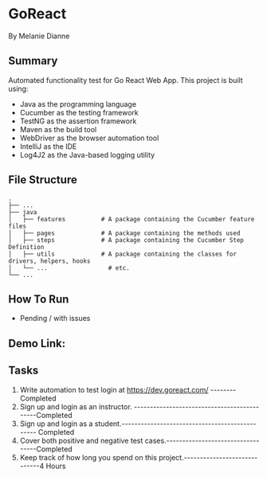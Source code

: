 # GoReact
By Melanie Dianne

## Summary
Automated functionality test for Go React Web App. This project is built using: 

* Java as the programming language
* Cucumber as the testing framework
* TestNG as the assertion framework
* Maven as the build tool
* WebDriver as the browser automation tool
* IntelliJ as the IDE
* Log4J2 as the Java-based logging utility

## File Structure

    .
    ├── ...
    ├── java                    
    │   ├── features          # A package containing the Cucumber feature files
    │   ├── pages             # A package containing the methods used 
    │   ├── steps             # A package containing the Cucumber Step Definition
    │   ├── utils             # A package containing the classes for drivers, helpers, hooks
    │   └── ...                 # etc.
    └── ...


    
## How To Run

- Pending / with issues

## Demo Link: 


## Tasks

1. Write automation to test login at https://dev.goreact.com/ -------- Completed
2. Sign up and login as an instructor. --------------------------------------------Completed 
3. Sign up and login as a student.----------------------------------------------- Completed
4. Cover both positive and negative test cases.----------------------------------Completed
5. Keep track of how long you spend on this project.-----------------------------4 Hours
